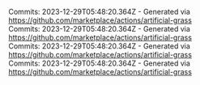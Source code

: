 Commits: 2023-12-29T05:48:20.364Z - Generated via https://github.com/marketplace/actions/artificial-grass
<br>
Commits: 2023-12-29T05:48:20.364Z - Generated via https://github.com/marketplace/actions/artificial-grass
<br>
Commits: 2023-12-29T05:48:20.364Z - Generated via https://github.com/marketplace/actions/artificial-grass
<br>
Commits: 2023-12-29T05:48:20.364Z - Generated via https://github.com/marketplace/actions/artificial-grass
<br>
